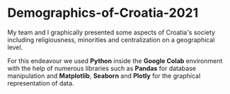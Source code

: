 # Demographics-of-Croatia-2021

My team and I graphically presented some aspects of Croatia's society including religiousness, minorities and centralization on a geographical level. 

For this endeavour we used **Python** inside the **Google Colab** environment with the help of numerous libraries such as **Pandas** for database manipulation and **Matplotlib**, **Seaborn** and **Plotly** for the graphical representation of data.
